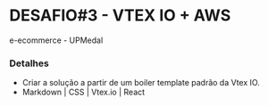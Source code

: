 # DESAFIO#3 - VTEX IO + AWS
e-ecommerce - UPMedal

### Detalhes
- Criar a solução a partir de um boiler template padrão da Vtex IO.
- Markdown | CSS | Vtex.io | React
